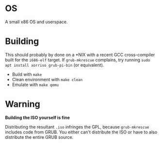 # OS
A small x86 OS and userspace.

# Building
This should probably by done on a *NIX with a recent GCC cross-compiler built for the `i686-elf` target.
If `grub-mkrescue` complains, try running `sudo apt install xorriso grub-pi-bin` (or equivalent).

* Build with `make`
* Clean environment with `make clean`
* Emulate with `make qemu`

# Warning
**Building the ISO yourself is fine**

Distributing the resultant `.iso` infringes the GPL, because `grub-mkrescue` includes code from GRUB. You either
can't distribute the ISO or have to also distribute the entire GRUB source.
